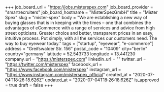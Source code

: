 +++
job_board_url = "https://jobs.misterspex.com"
job_board_provider = "smartrecruiters"
job_board_hostname = "MisterSpexGmbH"
title = "Mister Spex"
slug = "mister-spex"
body = "We are establishing a new way of buying glasses that is in keeping with the times – one that combines the advantages of eCommerce with a range of services and advice from high street opticians. Greater choice and better, transparent prices in an easy, intuitive process. Put simply, with all the services our customers need. The way to buy eyewear today."
tags = ["startup", "eyewear", "e-commerce"]
address = "Greifswalder Str. 156"
postal_code = "10409"
city="berlin"
country="germany"
latitude = 52.543733
longitude = 13.441230
company_url = "https://misterspex.com"
linkedin_url = ""
twitter_url = "https://twitter.com/misterspex"
facebook_url = "https://www.facebook.com/misterspex"
instagram_url = "https://www.instagram.com/misterspex_official"
created_at = "2020-07-04T18:26:18.626Z"
updated_at = "2020-07-04T18:26:18.626Z"
is_approved = true
draft = false
+++
